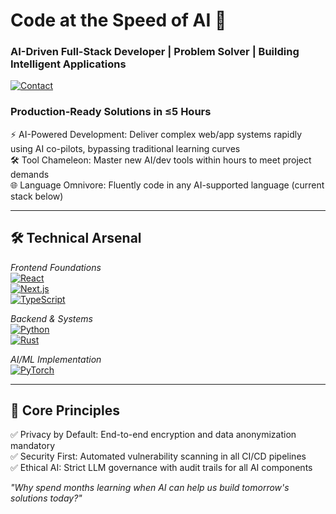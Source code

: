 # Code at the Speed of AI 🤖  
### AI-Driven Full-Stack Developer | Problem Solver | Building Intelligent Applications

[![Contact](https://img.shields.io/badge/Email-nao89.heaviness882@passinbox.com-0078D4?logo=mail.ru&logoColor=white)](mailto:nao89.heaviness882@passinbox.com)

### **Production-Ready Solutions in ≤5 Hours**  
⚡ AI-Powered Development: Deliver complex web/app systems rapidly using AI co-pilots, bypassing traditional learning curves  
🛠️ Tool Chameleon: Master new AI/dev tools within hours to meet project demands  
🌐 Language Omnivore: Fluently code in any AI-supported language (current stack below)

---

## 🛠️ Technical Arsenal
*Frontend Foundations*  
[![React](https://img.shields.io/badge/React-61DAFB?logo=react&logoColor=black)](https://reactjs.org/)  
[![Next.js](https://img.shields.io/badge/Next.js-000000?logo=next.js)](https://nextjs.org/)  
[![TypeScript](https://img.shields.io/badge/TypeScript-3178C6?logo=typescript)](https://www.typescriptlang.org/)  

*Backend & Systems*  
[![Python](https://img.shields.io/badge/Python-3776AB?logo=python)](https://www.python.org/)  
[![Rust](https://img.shields.io/badge/Rust-000000?logo=rust)](https://www.rust-lang.org/)  

*AI/ML Implementation*  
[![PyTorch](https://img.shields.io/badge/PyTorch-EE4C2C?logo=pytorch)](https://pytorch.org/)

---

## 🔐 Core Principles  
✅ Privacy by Default: End-to-end encryption and data anonymization mandatory  
✅ Security First: Automated vulnerability scanning in all CI/CD pipelines  
✅ Ethical AI: Strict LLM governance with audit trails for all AI components

*"Why spend months learning when AI can help us build tomorrow's solutions today?"*
